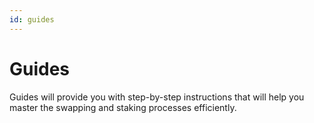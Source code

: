 ```yaml
---
id: guides
---
```


# Guides
Guides will provide you with step-by-step instructions that will help you master the swapping and staking processes efficiently.